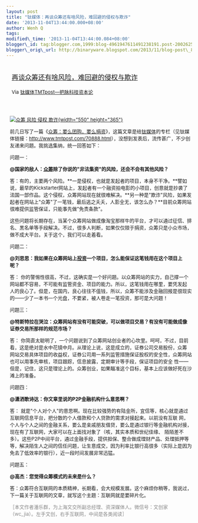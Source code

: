 ```yaml
--- 
layout: post 
title: "钛媒体：再谈众筹还有啥风险，难回避的侵权与欺诈"
date: '2013-11-04T13:44:00.000+08:00' 
author: Wenh Q
tags:
modified\_time: '2013-11-04T13:44:00.084+08:00' 
blogger\_id: tag:blogger.com,1999:blog-4961947611491238191.post-2002625385037573021
blogger\_orig\_url: http://binaryware.blogspot.com/2013/11/blog-post\_8786.html
---
```

<div style="margin: 10px; padding: 5px;">

<div style="font-size: 18px;">

[再谈众筹还有啥风险，难回避的侵权与欺诈](http://www.tmtpost.com/74953.html)

</div>

<div style="font-size: 13px;">

Via [钛媒体TMTpost—把脉科技资本论](http://www.tmtpost.com/)

</div>

</div>

<div style="font-size: 13px; padding: 15px 0 10px 10px;">

[![众筹 风险 侵权
欺诈](http://www.tmtpost.com/wp-content/uploads/2013/10/138174579686.jpg "再谈众筹风险"){width="550"
height="365"}](http://www.tmtpost.com/wp-content/uploads/2013/10/138174579686.jpg)



前几日写了一篇《[众筹：要么团购，要么捐资](http://www.tmtpost.com/70888.html)》，这篇文章是给[钛媒体](http://www.tmtpost.com/ "钛媒体")的专栏（见钛媒体链接：<http://www.tmtpost.com/70888.html>），没想到发表后，流传甚广，不少创友递来问题。我挑选集纳，统一回答如下：



问题一：

**@国家的敌人：[众筹](http://www.tmtpost.com/tag/%E4%BC%97%E7%AD%B9 "查看 众筹 中的全部文章")除了你说的"非法集资"的风险，还会不会有其他风险？**

答：有的，主要两个风险。**一是侵权，也就是发起者的项目，本身不干净。**譬如说，最早的Kickstarter网站上，发起者有一个融资拍电影的小项目，创意就是抄袭了法国一部作品。这个侵权，众筹网站现在就很难解决。**另一种是"欺诈"风险，如果发起者在网站上"众筹"了一笔钱，最后逃之夭夭，人影全无，该怎么办？**目前众筹网站很难提供监管保证，只能事先做"免责条款"。

这些问题将长期存在，当某个众筹网站做成像淘宝那样牛的平台，才可以通过征信、排名、黑名单等手段解决。不过，很多人判断，如果仅仅限于捐资，众筹只是小众市场，做不成大平台。关于这个，我们可以走着看。



问题二：

**@刘思思：我如果在众筹网站上[投资](http://www.tmtpost.com/tag/%E6%8A%95%E8%B5%84 "查看 投资 中的全部文章")一个项目，怎么能保证这笔钱用在这个项目上呢？**

答：
你的警惕性很高，不过，这确实是一个好问题。以众筹网站的实力，自己撑一个网站都不容易，不可能有监管资金、项目的能力。所以，这笔钱用在哪里，要凭发起
人的良心了。但是，在国内，良心往往不值钱，所以，众筹不能涉及金融回报是很现实的——少了一本书一个光盘，不要紧，被人卷走一笔投资，那可是大问题！



问题三：

**@特斯特拉在哭泣：众筹网站有没有可能突破，可以做项目交易？有没有可能做成像证券交易所那样的规范市场？**

答：
你简直太聪明了，一个问题说到了众筹网站创业者的心坎里。呵呵，不过，目前看，这是绝对是水中花镜中月。从理论上说，这是成立的，证券公司交易股份，众筹
网站交易具体项目的收益权，证券公司用一系列监管措施保证股权的安全性，众筹网站也可以用事先审核，项目跟踪，信息披露，定期审计等手段，保证项目的安全
性——但是，记住，这只是理论上的。众筹创业，如果瞄准这个目标，基本上应该做好死在沙滩上的准备。



问题四：

**@潇洒歌诗达：你文章里说的P2P金融机构什么意思啊？**

答：
就是"个人对个人"的意思啊。现在比较强势的有陆金所，宜信等，核心就是通过互联网信息平台，把分散的个人借款和个人贷款的需求对接起来。以前没有互联
网，个人与个人之间的金融关系，要么是亲戚朋友借贷，要么是通过银行等金融机构对接，现在有了互联网，大家可以在上面找对象了（咳，其实本质和世纪佳缘、
陌陌差不多）。这些P2P中间平台，通过金融手段，提供担保、整合做成理财产品、处理抵押等等，解决陌生人之间的信任问题，让生意成交，因为利率比银行高很多（实际上是因为免去了低效率的银行），近一段时间发展非常迅猛。



问题五：

**@高杰：您觉得众筹模式的未来是什么？**

答：众筹符合互联网的本质精神，长期看，会大规模发展。这个麻烦你稍等，我说过，下一篇关于互联网的文章，就写这个主题：互联网就是要碎片化。



<span
style="color: #888888;">［本文作者潘乐群，为上海文交所副总经理、资深媒体人。微信号：文创家（wc\_jia）。左手文创，右手互联网，中间是各类阅读］</span>

</div>
